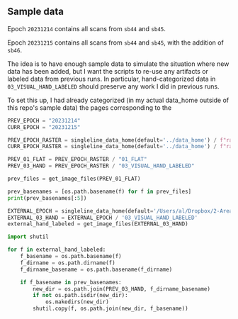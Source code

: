 ## Sample data

Epoch `20231214` contains all scans from `sb44` and `sb45`.

Epoch `20231215` contains all scans from `sb44` and `sb45`, with the addition of `sb46`.

The idea is to have enough sample data to simulate the situation where new data has been added, but I want the scripts to re-use any artifacts or labeled data from previous runs. In particular, hand-categorized data in `03_VISUAL_HAND_LABELED` should preserve any work I did in previous runs.

To set this up, I had already categorized (in my actual data_home outside of this repo's sample data) the pages corresponding to the 

```python
PREV_EPOCH = "20231214"
CURR_EPOCH = "20231215"

PREV_EPOCH_RASTER = singleline_data_home(default='../data_home') / f"raster/epoch-{PREV_EPOCH}"
CURR_EPOCH_RASTER = singleline_data_home(default='../data_home') / f"raster/epoch-{CURR_EPOCH}"

PREV_01_FLAT = PREV_EPOCH_RASTER / "01_FLAT"
PREV_03_HAND = PREV_EPOCH_RASTER / "03_VISUAL_HAND_LABELED"

prev_files = get_image_files(PREV_01_FLAT)

prev_basenames = [os.path.basename(f) for f in prev_files]
print(prev_basenames[:5])

EXTERNAL_EPOCH = singleline_data_home(default='/Users/al/Dropbox/2-Areas/2-Sketchbooks/singleline_data') / f"raster/epoch-{PREV_EPOCH}"
EXTERNAL_03_HAND = EXTERNAL_EPOCH / '03_VISUAL_HAND_LABELED'
external_hand_labeled = get_image_files(EXTERNAL_03_HAND)

import shutil

for f in external_hand_labeled:
    f_basename = os.path.basename(f)
    f_dirname = os.path.dirname(f)
    f_dirname_basename = os.path.basename(f_dirname)

    if f_basename in prev_basenames:
        new_dir = os.path.join(PREV_03_HAND, f_dirname_basename)
        if not os.path.isdir(new_dir):
            os.makedirs(new_dir)
        shutil.copy(f, os.path.join(new_dir, f_basename))
```